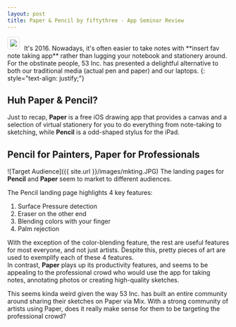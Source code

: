 ```yaml
---
layout: post
title: Paper & Pencil by fiftythree - App Seminar Review
---
```


<img style="float: left; border: 1px solid #ddd; border-radius: 4px; padding: 5px; margin-right: 10px" src="{{ site.url }}/images/pandp.JPG">
<br>It's 2016. Nowadays, it's often easier to take notes with **insert fav note taking app** rather than lugging your notebook and stationery around. For the obstinate people, 53 Inc. has presented a delightful alternative to both our traditional media (actual pen and paper) and our laptops. 
{: style="text-align: justify;"}

## Huh Paper & Pencil?
Just to recap, **Paper** is a free iOS drawing app that provides a canvas and a selection of virtual stationery for you to do everything from note-taking to sketching, while **Pencil** is a odd-shaped stylus for the iPad.

## Pencil for Painters, Paper for Professionals
![Target Audience]({{ site.url }}/images/mkting.JPG)
The landing pages for **Pencil** and **Paper** seem to market to different audiences. 

The Pencil landing page highlights 4 key features:

1. Surface Pressure detection
2. Eraser on the other end
3. Blending colors with your finger
4. Palm rejection 

With the exception of the color-blending feature, the rest are useful features for most everyone, and not just artists. Despite this, pretty pieces of art are used to exemplify each of these 4 features.   
In contrast, **Paper** plays up its productivity features, and seems to be appealing to the professional crowd who would use the app for taking notes, annotating photos or creating high-quality sketches.

This seems kinda weird given the way 53 Inc. has built an entire community around sharing their sketches on Paper via Mix. With a strong community of artists using Paper, does it really make sense for them to be targeting the professional crowd? 








